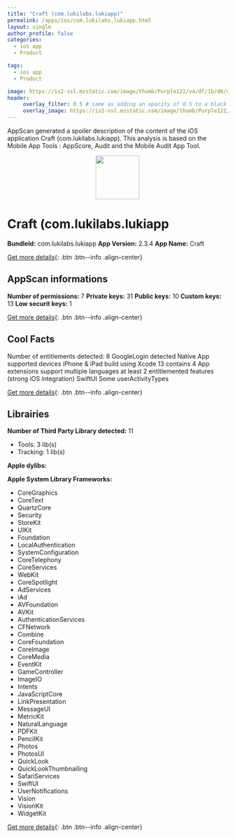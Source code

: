 ```yaml
---
title: "Craft (com.lukilabs.lukiapp)"
permalink: /apps/ios/com.lukilabs.lukiapp.html
layout: single
author_profile: false
categories: 
  - ios app 
  - Product 

tags: 
  - ios app 
  - Product 

image: https://is2-ssl.mzstatic.com/image/thumb/Purple122/v4/df/1b/d8/df1bd8a3-7534-5dae-2303-6275974cc636/AppIcon-0-1x_U007emarketing-0-0-0-7-0-0-P3-85-220.png/512x512bb.jpg
header: 
     overlay_filter: 0.5 # same as adding an opacity of 0.5 to a black background
     overlay_image: https://is2-ssl.mzstatic.com/image/thumb/Purple122/v4/df/1b/d8/df1bd8a3-7534-5dae-2303-6275974cc636/AppIcon-0-1x_U007emarketing-0-0-0-7-0-0-P3-85-220.png/512x512bb.jpg
---
```

AppScan generated a spoiler description of the content of the iOS application Craft (com.lukilabs.lukiapp). This analysis is based on the Mobile App Tools : AppScore, Audit and the Mobile Audit App Tool.

  
  
<div style="text-align: center;"><img src="https://is2-ssl.mzstatic.com/image/thumb/Purple122/v4/df/1b/d8/df1bd8a3-7534-5dae-2303-6275974cc636/AppIcon-0-1x_U007emarketing-0-0-0-7-0-0-P3-85-220.png/512x512bb.jpg" width="100" height="100"></div>  
  
# Craft (com.lukilabs.lukiapp

**BundleId:** com.lukilabs.lukiapp
**App Version:** 2.3.4
**App Name:** Craft


[Get more details](/pricing.html){: .btn .btn--info .align-center}  
  
## AppScan informations 

**Number of permissions:** 7
**Private keys:** 31
**Public keys:** 10
**Custom keys:** 13
**Low securit keys:** 1
  
[Get more details](/pricing.html){: .btn .btn--info .align-center}

## Cool Facts

Number of entitlements detected: 8
GoogleLogin detected
Native App
supported devices iPhone & iPad
build using Xcode 13
contains 4 App extensions
support multiple languages
at least 2 entitlemented features (strong iOS integration)
SwiftUI
Some userActivityTypes
  
[Get more details](/pricing.html){: .btn .btn--info .align-center}

## Librairies 
**Number of Third Party Library detected:** 11
- Tools: 3 lib(s)
- Tracking: 1 lib(s)

**Apple dylibs:**


**Apple System Library Frameworks:**
- CoreGraphics
- CoreText
- QuartzCore
- Security
- StoreKit
- UIKit
- Foundation
- LocalAuthentication
- SystemConfiguration
- CoreTelephony
- CoreServices
- WebKit
- CoreSpotlight
- AdServices
- iAd
- AVFoundation
- AVKit
- AuthenticationServices
- CFNetwork
- Combine
- CoreFoundation
- CoreImage
- CoreMedia
- EventKit
- GameController
- ImageIO
- Intents
- JavaScriptCore
- LinkPresentation
- MessageUI
- MetricKit
- NaturalLanguage
- PDFKit
- PencilKit
- Photos
- PhotosUI
- QuickLook
- QuickLookThumbnailing
- SafariServices
- SwiftUI
- UserNotifications
- Vision
- VisionKit
- WidgetKit


  
[Get more details](/pricing.html){: .btn .btn--info .align-center}

